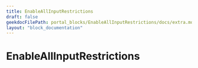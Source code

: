 ```yaml
---
title: EnableAllInputRestrictions
draft: false
geekdocFilePath: portal_blocks/EnableAllInputRestrictions/docs/extra.md
layout: "block_documentation"
---
```

# EnableAllInputRestrictions